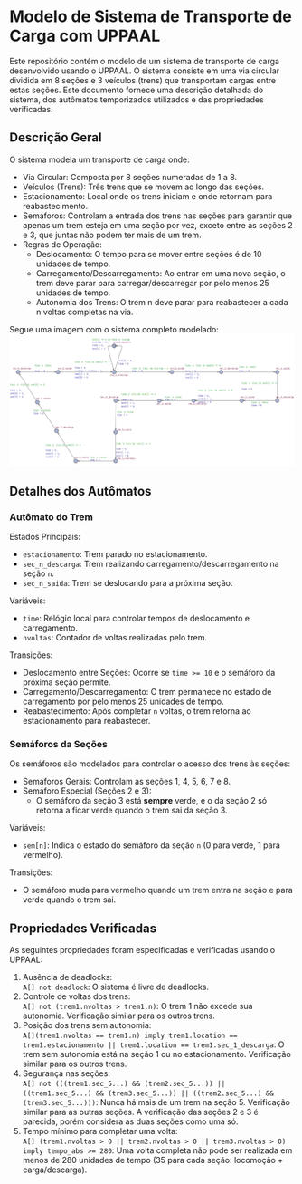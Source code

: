 # Modelo de Sistema de Transporte de Carga com UPPAAL

Este repositório contém o modelo de um sistema de transporte de carga desenvolvido usando o UPPAAL. O sistema consiste em uma via circular dividida em 8 seções e 3 veículos (trens) que transportam cargas entre estas seções. Este documento fornece uma descrição detalhada do sistema, dos autômatos temporizados utilizados e das propriedades verificadas.

## Descrição Geral

O sistema modela um transporte de carga onde:

* Via Circular: Composta por 8 seções numeradas de 1 a 8.
* Veículos (Trens): Três trens que se movem ao longo das seções.
* Estacionamento: Local onde os trens iniciam e onde retornam para reabastecimento.
* Semáforos: Controlam a entrada dos trens nas seções para garantir que apenas um trem esteja em uma seção por vez, exceto entre as seções 2 e 3, que juntas não podem ter mais de um trem.
* Regras de Operação:
  * Deslocamento: O tempo para se mover entre seções é de 10 unidades de tempo.
  * Carregamento/Descarregamento: Ao entrar em uma nova seção, o trem deve parar para carregar/descarregar por pelo menos 25 unidades de tempo.
  * Autonomia dos Trens: O trem n deve parar para reabastecer a cada n voltas completas na via.

Segue uma imagem com o sistema completo modelado:
![Sistema modelado](/autom_trens.png)
 
## Detalhes dos Autômatos

### Autômato do Trem

Estados Principais:
* `estacionamento`: Trem parado no estacionamento.
* `sec_n_descarga`: Trem realizando carregamento/descarregamento na seção `n`.
* `sec_n_saida`: Trem se deslocando para a próxima seção.

Variáveis:
* `time`: Relógio local para controlar tempos de deslocamento e carregamento.
* `nvoltas`: Contador de voltas realizadas pelo trem.

Transições:
* Deslocamento entre Seções: Ocorre se `time >= 10` e o semáforo da próxima seção permite.
* Carregamento/Descarregamento: O trem permanece no estado de carregamento por pelo menos 25 unidades de tempo.
* Reabastecimento: Após completar `n` voltas, o trem retorna ao estacionamento para reabastecer.

### Semáforos da Seções

Os semáforos são modelados para controlar o acesso dos trens às seções:

* Semáforos Gerais: Controlam as seções 1, 4, 5, 6, 7 e 8.
* Semáforo Especial (Seções 2 e 3):
  * O semáforo da seção 3 está **sempre** verde, e o da seção 2 só retorna a ficar verde quando o trem sai da seção 3.


Variáveis:
* `sem[n]`: Indica o estado do semáforo da seção `n` (0 para verde, 1 para vermelho).

Transições:
* O semáforo muda para vermelho quando um trem entra na seção e para verde quando o trem sai.

## Propriedades Verificadas

As seguintes propriedades foram especificadas e verificadas usando o UPPAAL: 

1. Ausência de deadlocks: <br>
  `A[] not deadlock`: O sistema é livre de deadlocks.
2. Controle de voltas dos trens: <br>
  `A[] not (trem1.nvoltas > trem1.n)`: O trem 1 não excede sua autonomia.
   Verificação similar para os outros trens.
3. Posição dos trens sem autonomia: <br>
  `A[](trem1.nvoltas == trem1.n) imply trem1.location == trem1.estacionamento || trem1.location == trem1.sec_1_descarga`: O trem sem autonomia está na seção 1 ou no estacionamento.
  Verificação similar para os outros trens.
4. Segurança nas seções: <br>
  `A[] not (((trem1.sec_5...) && (trem2.sec_5...)) ||
            ((trem1.sec_5...) && (trem3.sec_5...)) ||
            ((trem2.sec_5...) && (trem3.sec_5...)))`: Nunca há mais de um trem na seção 5.
   Verificação similar para as outras seções. A verificação das seções 2 e 3 é parecida, porém considera as duas seções como uma só.
5. Tempo mínimo para completar uma volta: <br>
  `A[] (trem1.nvoltas > 0 || trem2.nvoltas > 0 || trem3.nvoltas > 0) imply tempo_abs >= 280`: Uma volta completa não pode ser realizada em menos de 280 unidades de tempo (35 para cada seção: locomoção + carga/descarga).
   


























